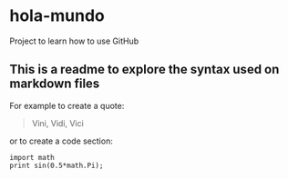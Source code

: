 # hola-mundo
Project to learn how to use GitHub
## This is a readme to explore the syntax used on markdown files
For example to create a quote:
>Vini, Vidi, Vici

or to create a code section:

```
import math
print sin(0.5*math.Pi);
```
